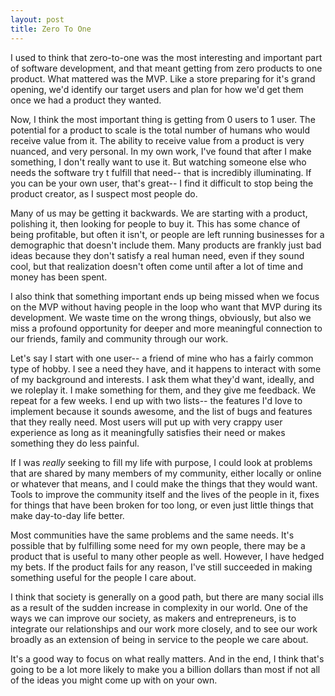 ```yaml
---
layout: post
title: Zero To One
---
```


I used to think that zero-to-one was the most interesting and important part of software development, and that meant getting from zero products to one product. What mattered was the MVP. Like a store preparing for it's grand opening, we'd identify our target users and plan for how  we'd get them once we had a product they wanted.

Now, I think the most important thing is getting from 0 users to 1 user. The potential for a product to scale is the total number of humans who would receive value from it. The ability to receive value from a product is very nuanced, and very personal. In my own work, I've found that after I make something, I don't really want to use it. But watching someone else who needs the software try t fulfill that need-- that is incredibly illuminating. If you can be your own user, that's great-- I find it difficult to stop being the product creator, as I suspect most people do.

Many of us may be getting it backwards. We are starting with a product, polishing it, then looking for people to buy it. This has some chance of being profitable, but often it isn't, or people are left running businesses for a demographic that doesn't include them. Many products are frankly just bad ideas because they don't satisfy a real human need, even if they sound cool, but that realization doesn't often come until after a lot of time and money has been spent.

I also think that something important ends up being missed when we focus on the MVP without having people in the loop who want that MVP during its development. We waste time on the wrong things, obviously, but also we miss a profound opportunity for deeper and more meaningful connection to our friends, family and community through our work.

Let's say I start with one user-- a friend of mine who has a fairly common type of hobby. I see a need they have, and it happens to interact with some of my background and interests. I ask them what they'd want, ideally, and we roleplay it. I make something for them, and they give me feedback. We repeat for a few weeks. I end up with two lists-- the features I'd love to implement because it sounds awesome, and the list of bugs and features that they really need. Most users will put up with very crappy user experience as long as it meaningfully satisfies their need or makes something they do less painful.

If I was *really* seeking to fill my life with purpose, I could look at problems that are shared by many members of my community, either locally or online or whatever that means, and I could make the things that they would want. Tools to improve the community itself and the lives of the people in it, fixes for things that have been broken for too long, or even just little things that make day-to-day life better.

Most communities have the same problems and the same needs. It's possible that by fulfilling some need for my own people, there may be a product that is useful to many other people as well. However, I have hedged my bets. If the product fails for any reason, I've still succeeded in making something useful for the people I care about.

I think that society is generally on a good path, but there are many social ills as a result of the sudden increase in complexity in our world. One of the ways we can improve our society, as makers and entrepreneurs, is to integrate our relationships and our work more closely, and to see our work broadly as an extension of being in service to the people we care about.

It's a good way to focus on what really matters. And in the end, I think that's going to be a lot more likely to make you a billion dollars than most if not all of the ideas you might come up with on your own.